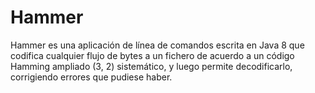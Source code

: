 # Hammer
Hammer es una aplicación de línea de comandos escrita en Java 8 que codifica cualquier flujo de bytes a un fichero de acuerdo a un código Hamming ampliado (3, 2) sistemático, y luego permite decodificarlo, corrigiendo errores que pudiese haber.
